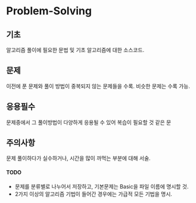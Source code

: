 # Problem-Solving
## 기초
알고리즘 풀이에 필요한 문법 및 기초 알고리즘에 대한 소스코드.


## 문제
이전에 푼 문제와 풀이 방법이 중복되지 않는 문제들을 수록. 비슷한 문제는 수록 가능.


## 응용필수
문제중에서 그 풀이방법이 다양하게 응용될 수 있어 복습이 필요할 것 같은 문 


## 주의사항
문제 풀이하다가 실수하거나, 시간을 많이 까먹는 부분에 대해 서술.


#### TODO
- 문제를 분류별로 나누어서 저장하고, 기본문제는 Basic을 파일 이름에 명시할 것.
- 2가지 이상의 알고리즘 기법이 들어간 경우에는 가급적 모든 기법을 명시.
